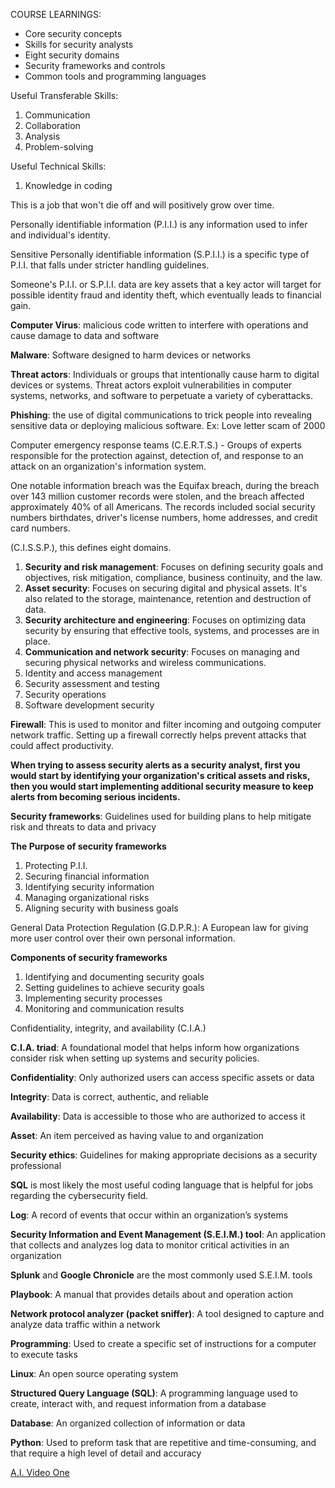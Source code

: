 COURSE LEARNINGS:

- Core security concepts
- Skills for security analysts
- Eight security domains
- Security frameworks and controls
- Common tools and programming languages

Useful Transferable Skills:

1. Communication
2. Collaboration
3. Analysis
4. Problem-solving

Useful Technical Skills:

1. Knowledge in coding

This is a job that won't die off and will positively grow over time.

Personally identifiable information (P.I.I.) is any information used to infer and individual's identity.

Sensitive Personally identifiable information (S.P.I.I.) is a specific type of P.I.I. that falls under stricter handling guidelines.

Someone's P.I.I. or S.P.I.I. data are key assets that a key actor will target for possible identity fraud and identity theft, which eventually leads to financial gain.

**Computer Virus**: malicious code written to interfere with operations and cause damage to data and software

**Malware**: Software designed to harm devices or networks

**Threat actors**: Individuals or groups that intentionally cause harm to digital devices or systems. Threat actors exploit vulnerabilities in computer systems, networks, and software to perpetuate a variety of cyberattacks.

**Phishing**: the use of digital communications to trick people into revealing sensitive data or deploying malicious software. Ex: Love letter scam of 2000

Computer emergency response teams (C.E.R.T.S.) - Groups of experts responsible for the protection against, detection of, and response to an attack on an organization's information system.

One notable information breach was the Equifax breach, during the breach over 143 million customer records were stolen, and the breach affected approximately 40% of all Americans. The records included social security numbers birthdates, driver's license numbers, home addresses, and credit card numbers. 

(C.I.S.S.P.), this defines eight domains. 

1. **Security and risk management**: Focuses on defining security goals and objectives, risk mitigation, compliance, business continuity, and the law.
2. **Asset security**: Focuses on securing digital and physical assets. It's also related to the storage, maintenance, retention and destruction of data.
3. **Security architecture and engineering**: Focuses on optimizing data security by ensuring that effective tools, systems, and processes are in place.
4. **Communication and network security**: Focuses on managing and securing physical networks and wireless communications.
5. Identity and access management
6. Security assessment and testing
7. Security operations
8. Software development security

**Firewall**: This is used to monitor and filter incoming and outgoing computer network traffic. Setting up a firewall correctly helps prevent attacks that could affect productivity.

**When trying to assess security alerts as a security analyst, first you would start by identifying your organization's critical assets and risks, then you would start implementing additional security measure to keep alerts from becoming serious incidents.** 

**Security frameworks**: Guidelines used for building plans to help mitigate risk and threats to data and privacy

**The Purpose of security frameworks**

1. Protecting P.I.I.
2. Securing financial information
3. Identifying security information
4. Managing organizational risks
5. Aligning security with business goals

General Data Protection Regulation (G.D.P.R.): A European law for giving more user control over their own personal information.

**Components of security frameworks**

1. Identifying and documenting security goals
2. Setting guidelines to achieve security goals
3. Implementing security processes
4. Monitoring and communication results

Confidentiality, integrity, and availability (C.I.A.)

**C.I.A. triad**: A foundational model that helps inform how organizations consider risk when setting up systems and security policies.

**Confidentiality**: Only authorized users can access specific assets or data

**Integrity**: Data is correct, authentic, and reliable

**Availability**: Data is accessible to those who are authorized to access it

**Asset**: An item perceived as having value to and organization

**Security ethics**: Guidelines for making appropriate decisions as a security professional

**SQL** is most likely the most useful coding language that is helpful for jobs regarding the cybersecurity field.

**Log**: A record of events that occur within an organization’s systems

**Security Information and Event Management (S.E.I.M.) tool**: An application that collects and analyzes log data to monitor critical activities in an organization

**Splunk** and **Google Chronicle** are the most commonly used S.E.I.M. tools

**Playbook**: A manual that provides details about and operation action

**Network protocol analyzer (packet sniffer)**: A tool designed to  capture and analyze data traffic within a network

**Programming**: Used to create a specific set of instructions for a computer to execute tasks

**Linux**: An open source operating system

**Structured Query Language (SQL)**: A programming language used to create, interact with, and request information from a database

**Database**: An organized collection of information or data

**Python**: Used to preform task that are repetitive and time-consuming, and that require a high level of detail and accuracy

[A.I. Video One](A.I.%20Video%20One.md)